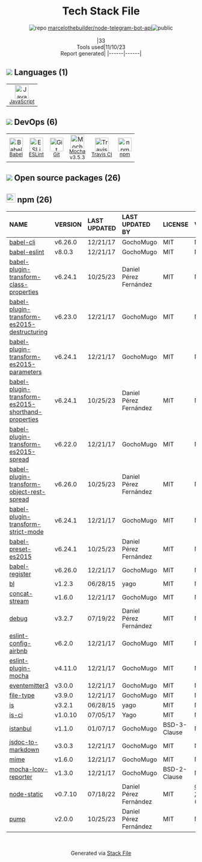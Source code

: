 <!--
--- Readme.md Snippet without images Start ---
## Tech Stack
marcelothebuilder/node-telegram-bot-api is built on the following main stack:
- [Mocha](http://mochajs.org/) – Javascript Testing Framework
- [JavaScript](https://developer.mozilla.org/en-US/docs/Web/JavaScript) – Languages
- [Babel](http://babeljs.io/) – JavaScript Compilers
- [ESLint](http://eslint.org/) – Code Review
- [Travis CI](http://travis-ci.com/) – Continuous Integration

Full tech stack [here](/techstack.md)
--- Readme.md Snippet without images End ---

--- Readme.md Snippet with images Start ---
## Tech Stack
marcelothebuilder/node-telegram-bot-api is built on the following main stack:
- <img width='25' height='25' src='https://img.stackshare.io/service/832/mocha.png' alt='Mocha'/> [Mocha](http://mochajs.org/) – Javascript Testing Framework
- <img width='25' height='25' src='https://img.stackshare.io/service/1209/javascript.jpeg' alt='JavaScript'/> [JavaScript](https://developer.mozilla.org/en-US/docs/Web/JavaScript) – Languages
- <img width='25' height='25' src='https://img.stackshare.io/service/2739/-1wfGjNw.png' alt='Babel'/> [Babel](http://babeljs.io/) – JavaScript Compilers
- <img width='25' height='25' src='https://img.stackshare.io/service/3337/Q4L7Jncy.jpg' alt='ESLint'/> [ESLint](http://eslint.org/) – Code Review
- <img width='25' height='25' src='https://img.stackshare.io/service/460/Lu6cGu0z_400x400.png' alt='Travis CI'/> [Travis CI](http://travis-ci.com/) – Continuous Integration

Full tech stack [here](/techstack.md)
--- Readme.md Snippet with images End ---
-->
<div align="center">

# Tech Stack File
![](https://img.stackshare.io/repo.svg "repo") [marcelothebuilder/node-telegram-bot-api](https://github.com/marcelothebuilder/node-telegram-bot-api)![](https://img.stackshare.io/public_badge.svg "public")
<br/><br/>
|33<br/>Tools used|11/10/23 <br/>Report generated|
|------|------|
</div>

## <img src='https://img.stackshare.io/languages.svg'/> Languages (1)
<table><tr>
  <td align='center'>
  <img width='36' height='36' src='https://img.stackshare.io/service/1209/javascript.jpeg' alt='JavaScript'>
  <br>
  <sub><a href="https://developer.mozilla.org/en-US/docs/Web/JavaScript">JavaScript</a></sub>
  <br>
  <sub></sub>
</td>

</tr>
</table>

## <img src='https://img.stackshare.io/devops.svg'/> DevOps (6)
<table><tr>
  <td align='center'>
  <img width='36' height='36' src='https://img.stackshare.io/service/2739/-1wfGjNw.png' alt='Babel'>
  <br>
  <sub><a href="http://babeljs.io/">Babel</a></sub>
  <br>
  <sub></sub>
</td>

<td align='center'>
  <img width='36' height='36' src='https://img.stackshare.io/service/3337/Q4L7Jncy.jpg' alt='ESLint'>
  <br>
  <sub><a href="http://eslint.org/">ESLint</a></sub>
  <br>
  <sub></sub>
</td>

<td align='center'>
  <img width='36' height='36' src='https://img.stackshare.io/service/1046/git.png' alt='Git'>
  <br>
  <sub><a href="http://git-scm.com/">Git</a></sub>
  <br>
  <sub></sub>
</td>

<td align='center'>
  <img width='36' height='36' src='https://img.stackshare.io/service/832/mocha.png' alt='Mocha'>
  <br>
  <sub><a href="http://mochajs.org/">Mocha</a></sub>
  <br>
  <sub>v3.5.3</sub>
</td>

<td align='center'>
  <img width='36' height='36' src='https://img.stackshare.io/service/460/Lu6cGu0z_400x400.png' alt='Travis CI'>
  <br>
  <sub><a href="http://travis-ci.com/">Travis CI</a></sub>
  <br>
  <sub></sub>
</td>

<td align='center'>
  <img width='36' height='36' src='https://img.stackshare.io/service/1120/lejvzrnlpb308aftn31u.png' alt='npm'>
  <br>
  <sub><a href="https://www.npmjs.com/">npm</a></sub>
  <br>
  <sub></sub>
</td>

</tr>
</table>


## <img src='https://img.stackshare.io/group.svg' /> Open source packages (26)</h2>

## <img width='24' height='24' src='https://img.stackshare.io/service/1120/lejvzrnlpb308aftn31u.png'/> npm (26)

|NAME|VERSION|LAST UPDATED|LAST UPDATED BY|LICENSE|VULNERABILITIES|
|:------|:------|:------|:------|:------|:------|
|[babel-cli](https://www.npmjs.com/babel-cli)|v6.26.0|12/21/17|GochoMugo |MIT|N/A|
|[babel-eslint](https://www.npmjs.com/babel-eslint)|v8.0.3|12/21/17|GochoMugo |MIT|N/A|
|[babel-plugin-transform-class-properties](https://www.npmjs.com/babel-plugin-transform-class-properties)|v6.24.1|10/25/23|Daniel Pérez Fernández |MIT|N/A|
|[babel-plugin-transform-es2015-destructuring](https://www.npmjs.com/babel-plugin-transform-es2015-destructuring)|v6.23.0|12/21/17|GochoMugo |MIT|N/A|
|[babel-plugin-transform-es2015-parameters](https://www.npmjs.com/babel-plugin-transform-es2015-parameters)|v6.24.1|12/21/17|GochoMugo |MIT|N/A|
|[babel-plugin-transform-es2015-shorthand-properties](https://www.npmjs.com/babel-plugin-transform-es2015-shorthand-properties)|v6.24.1|10/25/23|Daniel Pérez Fernández |MIT|N/A|
|[babel-plugin-transform-es2015-spread](https://www.npmjs.com/babel-plugin-transform-es2015-spread)|v6.22.0|12/21/17|GochoMugo |MIT|N/A|
|[babel-plugin-transform-object-rest-spread](https://www.npmjs.com/babel-plugin-transform-object-rest-spread)|v6.26.0|10/25/23|Daniel Pérez Fernández |MIT|N/A|
|[babel-plugin-transform-strict-mode](https://www.npmjs.com/babel-plugin-transform-strict-mode)|v6.24.1|12/21/17|GochoMugo |MIT|N/A|
|[babel-preset-es2015](https://www.npmjs.com/babel-preset-es2015)|v6.24.1|10/25/23|Daniel Pérez Fernández |MIT|N/A|
|[babel-register](https://www.npmjs.com/babel-register)|v6.26.0|12/21/17|GochoMugo |MIT|N/A|
|[bl](https://www.npmjs.com/bl)|v1.2.3|06/28/15|yago |MIT|N/A|
|[concat-stream](https://www.npmjs.com/concat-stream)|v1.6.0|12/21/17|GochoMugo |MIT|N/A|
|[debug](https://www.npmjs.com/debug)|v3.2.7|07/19/22|Daniel Pérez Fernández |MIT|N/A|
|[eslint-config-airbnb](https://www.npmjs.com/eslint-config-airbnb)|v6.2.0|12/21/17|GochoMugo |MIT|N/A|
|[eslint-plugin-mocha](https://www.npmjs.com/eslint-plugin-mocha)|v4.11.0|12/21/17|GochoMugo |MIT|N/A|
|[eventemitter3](https://www.npmjs.com/eventemitter3)|v3.0.0|12/21/17|GochoMugo |MIT|N/A|
|[file-type](https://www.npmjs.com/file-type)|v3.9.0|12/21/17|GochoMugo |MIT|N/A|
|[is](https://www.npmjs.com/is)|v3.2.1|06/28/15|yago |MIT|N/A|
|[is-ci](https://www.npmjs.com/is-ci)|v1.0.10|07/05/17|Yago |MIT|N/A|
|[istanbul](https://www.npmjs.com/istanbul)|v1.1.0|01/07/17|GochoMugo |BSD-3-Clause|N/A|
|[jsdoc-to-markdown](https://www.npmjs.com/jsdoc-to-markdown)|v3.0.3|12/21/17|GochoMugo |MIT|N/A|
|[mime](https://www.npmjs.com/mime)|v1.6.0|12/21/17|GochoMugo |MIT|N/A|
|[mocha-lcov-reporter](https://www.npmjs.com/mocha-lcov-reporter)|v1.3.0|12/21/17|GochoMugo |BSD-2-Clause|N/A|
|[node-static](https://www.npmjs.com/node-static)|v0.7.10|07/18/22|Daniel Pérez Fernández |MIT|[CVE-2023-26111](https://github.com/advisories/GHSA-5g97-whc9-8g7j) (High)<br/>[](https://github.com/advisories/GHSA-8r4g-cg4m-x23c) (Moderate)|
|[pump](https://www.npmjs.com/pump)|v2.0.0|10/25/23|Daniel Pérez Fernández |MIT|N/A|

<br/>
<div align='center'>

Generated via [Stack File](https://github.com/apps/stack-file)
